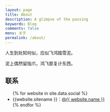 ```yaml
---
layout: page
title: About
description: A glimpse of the passing
keywords: Blog
comments: false
menu: 关于
permalink: /about/
---
```


人生到处知何似，应似飞鸿踏雪泥。

泥上偶然留指爪，鸿飞那复计东西。


## 联系

<ul>
{% for website in site.data.social %}
<li>{{website.sitename }}：<a href="{{ website.url }}" target="_blank">@{{ website.name }}</a></li>
{% endfor %}
</ul>

